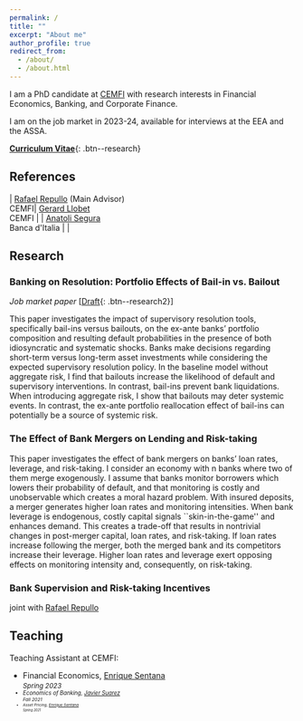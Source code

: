 ```yaml
---
permalink: /
title: ""
excerpt: "About me"
author_profile: true
redirect_from: 
  - /about/
  - /about.html
---
```

<style>
table, td, th {
   border: none!important;
   font-size: 16px;
}
</style>


I am a PhD candidate at [CEMFI](https://www.cemfi.es/) with research interests in Financial Economics, Banking, and Corporate Finance.

I am on the job market in 2023-24, available for interviews at the EEA and the ASSA.

[**Curriculum Vitae**](/files/Siema_Hashemi.pdf){: .btn--research}
 
## References

| [Rafael Repullo](https://www.cemfi.es/~repullo/)  (Main Advisor)<br /> CEMFI| [Gerard Llobet](https://gllobet.github.io/)<br /> CEMFI |
| [Anatoli Segura](https://sites.google.com/site/anatolisegura/) <br /> Banca d'Italia  |    |

## Research

### Banking on Resolution: Portfolio Effects of Bail-in vs. Bailout 
_Job market paper_ 
[[Draft](/files/Banking_resolution.pdf){: .btn--research2}]
<p> This paper investigates the impact of supervisory resolution tools, specifically bail-ins versus bailouts, on the ex-ante banks’ portfolio composition and resulting default probabilities in the presence of both idiosyncratic and systematic shocks. Banks make decisions regarding short-term versus long-term asset investments while considering the expected supervisory resolution policy. In the baseline model without aggregate risk, I find that bailouts increase the likelihood of default and supervisory interventions. In contrast, bail-ins prevent bank liquidations. When introducing aggregate risk, I show that bailouts may deter systemic events. In contrast, the ex-ante portfolio reallocation effect of bail-ins can potentially be a source of systemic risk. </p> 


### The Effect of Bank Mergers on Lending and Risk-taking
<p> This paper investigates the effect of bank mergers on banks’ loan rates, leverage, and risk-taking. I consider an economy with n banks where two of them merge exogenously. I assume that banks monitor borrowers which lowers their probability of default, and that monitoring is costly and unobservable which creates a moral hazard problem. With insured deposits, a merger generates higher loan rates and monitoring intensities. When bank leverage is endogenous, costly capital signals ``skin-in-the-game'' and enhances demand. This creates a trade-off that results in nontrivial changes in post-merger capital, loan rates, and risk-taking. If loan rates increase following the merger, both the merged bank and its competitors increase their leverage. Higher loan rates and leverage exert opposing effects on monitoring intensity and, consequently, on risk-taking.</p>


### Bank Supervision and Risk-taking Incentives
joint with [Rafael Repullo](https://www.cemfi.es/~repullo/)

## Teaching
Teaching Assistant at CEMFI:
 * Financial Economics, [Enrique Sentana](https://www.cemfi.es/~sentana/)<br /> <small ><i>Spring 2023<i><small>
 * Economics of Banking, [Javier Suarez](https://www.cemfi.es/~suarez/)<br /> <small ><i>Fall 2021<i><small >
 * Asset Pricing, [Enrique Sentana](https://www.cemfi.es/~sentana/)<br /> <small ><i>Spring 2021<i><small >
 

